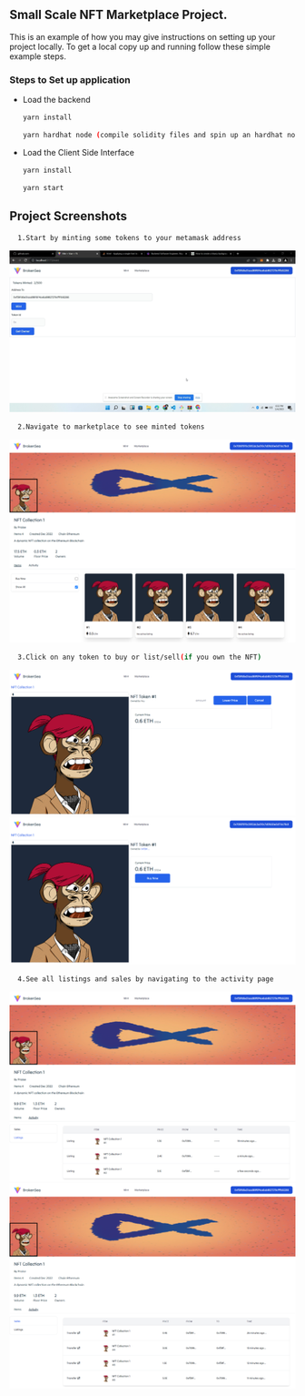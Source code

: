 ## Small Scale NFT Marketplace Project.



This is an example of how you may give instructions on setting up your project locally.
To get a local copy up and running follow these simple example steps.

### Steps to Set up application

* Load the backend
  
  ```sh
  yarn install
  ```
   ```sh
  yarn hardhat node (compile solidity files and spin up an hardhat node)
  ```

* Load the Client Side Interface
  
  ```sh
  yarn install
  ```
  ```sh
  yarn start
  ```

## Project Screenshots
```sh
  1.Start by minting some tokens to your metamask address
```
![alt text](https://github.com/praise03/NFT-Marketplace/blob/main/client/Screenshots/Desktop-screenshot.png?raw=true)

```sh
  2.Navigate to marketplace to see minted tokens
```
![alt text](https://github.com/praise03/NFT-Marketplace/blob/main/client/Screenshots/collection.png?raw=true)

```sh
  3.Click on any token to buy or list/sell(if you own the NFT)
```
![alt text](https://github.com/praise03/NFT-Marketplace/blob/main/client/Screenshots/Token%202.png?raw=true)
![alt text](https://github.com/praise03/NFT-Marketplace/blob/main/client/Screenshots/Token%20Page.png?raw=true)

```sh
  4.See all listings and sales by navigating to the activity page
```
![alt text](https://github.com/praise03/NFT-Marketplace/blob/main/client/Screenshots/listings.png?raw=true)
![alt text](https://github.com/praise03/NFT-Marketplace/blob/main/client/Screenshots/sale.png?raw=true)
